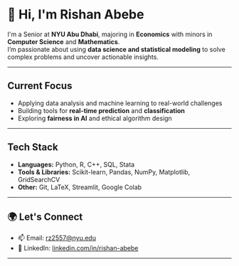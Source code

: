 # 👋 Hi, I'm Rishan Abebe

 I'm a Senior at **NYU Abu Dhabi**, majoring in **Economics** with minors in **Computer Science** and **Mathematics**.  
 I’m passionate about using **data science and statistical modeling** to solve complex problems and uncover actionable insights.

---

## Current Focus
- Applying data analysis and machine learning to real-world challenges
- Building tools for **real-time prediction** and **classification**
- Exploring **fairness in AI** and ethical algorithm design

---

## Tech Stack
- **Languages:** Python, R, C++, SQL, Stata
- **Tools & Libraries:** Scikit-learn, Pandas, NumPy, Matplotlib, GridSearchCV
- **Other:** Git, LaTeX, Streamlit, Google Colab


---

## 🌍 Let's Connect
- 📫 Email: [rz2557@nyu.edu](mailto:rz2557@nyu.edu)
- 💼 LinkedIn: [linkedin.com/in/rishan-abebe](https://www.linkedin.com/in/rishan-abebe-93b650266/)
  
---




